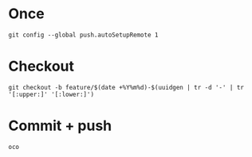 # Once

```shell
git config --global push.autoSetupRemote 1
```

# Checkout

```shell
git checkout -b feature/$(date +%Y%m%d)-$(uuidgen | tr -d '-' | tr '[:upper:]' '[:lower:]')
```

# Commit + push

```shell
oco
```
